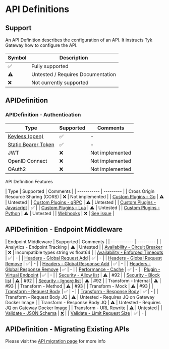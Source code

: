 # API Definitions

## Support 
An API Definition describes the configuration of an API. It instructs Tyk Gateway how to configure the API.

| Symbol | Description |
| --------- | --------- |
| ✅ | Fully supported |
| ⚠️ | Untested / Requires Documentation |
| ❌️ | Not currently supported |

## APIDefinition

### APIDefinition - Authentication

| Type | Supported | Comments |
| ----------- | --------- | --------- |
| [Keyless (open)](./../config/samples/httpbin.yaml) | ✅ | - |
| [Static Bearer Token](./../config/samples/httpbin_protected.yaml) | ✅ | - |
| JWT | ❌️ | Not implemented |
| OpenID Connect | ❌ | Not implemented |
| OAuth2 | ❌ | Not implemented |

API Definition Features

| Type | Supported | Comments |
| ----------- | --------- |
| Cross Origin Resource Sharing (CORS) | ❌ | Not implemented |
| [Custom Plugins - Go](./api_definitions/custom_plugin.md) | ⚠️ | Untested |
| [Custom Plugins - gRPC](./api_definitions/custom_plugin.md) | ⚠️ | Untested |
| [Custom Plugins - Javascript](./api_definitions/custom_plugin.md) | ✅ |
| [Custom Plugins - Lua](./api_definitions/custom_plugin.md) | ⚠️ | Untested |
| [Custom Plugins - Python](./api_definitions/custom_plugin.md) | ⚠️ | Untested |
| [Webhooks](./api_definitions/webhooks.md) | ❌ | [See issue](https://github.com/TykTechnologies/tyk-operator/issues/62) |

## APIDefinition - Endpoint Middleware

| Endpoint Middleware  | Supported | Comments |
| ----------- | --------- |
| Analytics - Endpoint Tracking | ⚠️ | Untested |
| [Availability - Circuit Breaker](./../config/samples/httpbin_timeout.yaml) | ❌ | Incompatible types string vs float64 |
| [Availability - Enforced Timeouts](./../config/samples/httpbin_timeout.yaml) | ✅ | - |
| [Headers - Global Request Add](../config/samples/httpbin_global-headers.yaml) | ✅ | - |
| [Headers - Global Request Remove](../config/samples/httpbin_global-headers.yaml) | ✅ | - |
| [Headers - Global Response Add](../config/samples/httpbin_global-headers.yaml) | ✅ | - |
| [Headers - Global Response Remove](../config/samples/httpbin_global-headers.yaml) | ✅ | - |
| [Performance - Cache](./../config/samples/httpbin_cache.yaml) | ✅ | - |
| [Plugin - Virtual Endpoint](./api_definitions/custom_plugin.md) | ✅ | - |
| [Security - Allow list](#) | ⚠️ | #92 |
| [Security - Block list](#) | ⚠️ | #92 |
| [Security - Ignore list](#) | ⚠️ | #92 |
| Transform - Internal | ⚠️ | #93 |
| Transform - Method | ⚠️ | #93 |
| Transform - Mock | ⚠️ | #93 |
| [Transform - Request Body](../config/samples/httpbin_transform.yaml) | ✅ | - |
| [Transform - Response Body](../config/samples/httpbin_transform.yaml) | ✅ | - |
| Transform - Request Body JQ | ⚠️ | Untested - Requires JQ on Gateway Docker Image |
| Transform - Response Body JQ | ⚠️ | Untested - Requires JQ on Gateway Docker Image |
| Transform - URL Rewrite | ⚠️ | Untested |
| [Validate - JSON Schema](../config/samples/httpbin_validate.yaml) | [❌️](https://github.com/TykTechnologies/tyk-operator/issues/59) |
| [Validate - Limit Request Size](../config/samples/httpbin_validate.yaml) | ✅️ | - |

## APIDefinition - Migrating Existing APIs

Please visit the [API migration page](./api_definitions/migration.md) for more info
